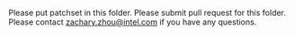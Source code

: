 Please put patchset in this folder.
Please submit pull request for this folder.
Please contact zachary.zhou@intel.com if you have any questions.
